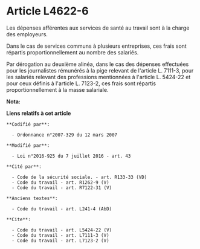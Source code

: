 # Article L4622-6

Les dépenses afférentes aux services de santé au travail sont à la charge des employeurs. 

Dans le cas de services communs à plusieurs entreprises, ces frais sont répartis proportionnellement au nombre des salariés. 

Par dérogation au deuxième alinéa, dans le cas des dépenses effectuées pour les journalistes rémunérés à la pige relevant de
l'article L. 7111-3, pour les salariés relevant des professions mentionnées à l'article L. 5424-22 et pour ceux définis à
l'article L. 7123-2, ces frais sont répartis proportionnellement à la masse salariale.

**Nota:**



**Liens relatifs à cet article**

	**Codifié par**:

	  - Ordonnance n°2007-329 du 12 mars 2007

	**Modifié par**:

	  - Loi n°2016-925 du 7 juillet 2016 - art. 43

	**Cité par**:

	  - Code de la sécurité sociale. - art. R133-33 (VD)
	  - Code du travail - art. R1262-9 (V)
	  - Code du travail - art. R7122-31 (V)

	**Anciens textes**:

	  - Code du travail - art. L241-4 (AbD)

	**Cite**:

	  - Code du travail - art. L5424-22 (V)
	  - Code du travail - art. L7111-3 (V)
	  - Code du travail - art. L7123-2 (V)
